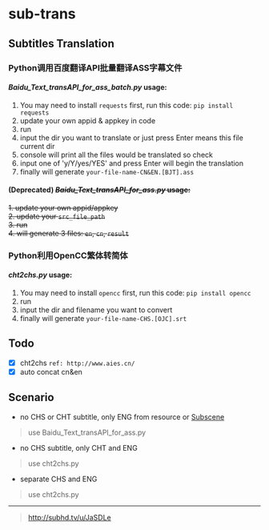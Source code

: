 # sub-trans

## Subtitles Translation

### Python调用百度翻译API批量翻译ASS字幕文件

#### *Baidu_Text_transAPI_for_ass_batch.py* **usage:**

1. You may need to install `requests` first, run this code: `pip install requests`
2. update your own appid & appkey in code
3. run
4. input the dir you want to translate or just press Enter means this file current dir
5. console will print all the files would be translated so check
6. input one of 'y/Y/yes/YES' and press Enter will begin the translation
7. finally will generate `your-file-name-CN&EN.[BJT].ass`

#### **(Deprecated)** ~~*Baidu_Text_transAPI_for_ass.py* **usage:**~~

~~1. update your own appid/appkey~~  
~~2. update your `src_file_path`~~  
~~3. run~~  
~~4. will generate 3 files: `en`, `cn`, `result`~~

### Python利用OpenCC繁体转简体  

#### *cht2chs.py* **usage:**

1. You may need to install `opencc` first, run this code: `pip install opencc`
2. run
3. input the dir and filename you want to convert
4. finally will generate `your-file-name-CHS.[OJC].srt`

## Todo

- [x] cht2chs `ref: http://www.aies.cn/`
- [x] auto concat cn&en

## Scenario

- no CHS or CHT subtitle, only ENG from resource or [Subscene](https://subscene.com)

> use Baidu_Text_transAPI_for_ass.py

- no CHS subtitle, only CHT and ENG

> use cht2chs.py

- separate CHS and ENG

> use cht2chs.py

---
> <http://subhd.tv/u/JaSDLe>

